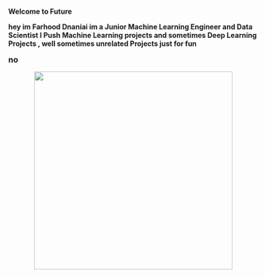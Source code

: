 
<b> Welcome to Future <b>
  
  hey im Farhood Dnaniai im a Junior <b> Machine Learning Engineer <b> and <b> Data Scientist <b>
  I Push <b> Machine Learning projects <b> and sometimes <b> Deep Learning Projects <b> , well sometimes unrelated Projects just for fun



<font size="3"> no  </font> 




<div id="header" align="center">
  <img src="https://img.etimg.com/thumb/msid-80218989,width-1200,height-900,imgsize-820943,resizemode-8,quality-100/prime/technology-and-startups/five-ways-to-make-ai-a-greater-force-for-good-despite-big-techs-excessive-control-over-its-future.jpg" width="400"/>
</div>

